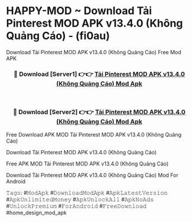 # HAPPY-MOD ~ Download Tải Pinterest MOD APK v13.4.0 (Không Quảng Cáo) - (fi0au)
Download Tải Pinterest MOD APK v13.4.0 (Không Quảng Cáo) Free Mod APK

<div align="center">
<h3>🔴 Download [Server1] 👉👉 <a href="https://apk-comot.site?title=Tải_Pinterest_MOD_APK_v13.4.0_(Không_Quảng_Cáo)">Tải Pinterest MOD APK v13.4.0 (Không Quảng Cáo) Mod Apk</a></h3><br>

<h3>🔴 Download [Server2] 👉👉 <a href="https://apk-comot.site?title=Tải_Pinterest_MOD_APK_v13.4.0_(Không_Quảng_Cáo)">Tải Pinterest MOD APK v13.4.0 (Không Quảng Cáo) Mod Apk</a></h3>
</div>


Free Download APK MOD Tải Pinterest MOD APK v13.4.0 (Không Quảng Cáo)

Download Tải Pinterest MOD APK v13.4.0 (Không Quảng Cáo) 

Free APK MOD Tải Pinterest MOD APK v13.4.0 (Không Quảng Cáo) 

Download Tải Pinterest MOD APK v13.4.0 (Không Quảng Cáo) Mod For Android

𝚃𝚊𝚐𝚜: #𝙼𝚘𝚍𝙰𝚙𝚔 #𝙳𝚘𝚠𝚗𝚕𝚘𝚊𝚍𝙼𝚘𝚍𝙰𝚙𝚔 #𝙰𝚙𝚔𝙻𝚊𝚝𝚎𝚜𝚝𝚅𝚎𝚛𝚜𝚒𝚘𝚗 #𝙰𝚙𝚔𝚄𝚗𝚕𝚒𝚖𝚒𝚝𝚎𝚍𝙼𝚘𝚗𝚎𝚢 #𝙰𝚙𝚔𝚄𝚗𝚕𝚘𝚌𝚔𝙰𝚕𝚕 #𝙰𝚙𝚔𝙽𝚘𝙰𝚍𝚜 #𝚄𝚗𝚕𝚘𝚌𝚔𝙿𝚛𝚎𝚖𝚒𝚞𝚖 #𝙵𝚘𝚛𝙰𝚗𝚍𝚛𝚘𝚒𝚍 #𝙵𝚛𝚎𝚎𝙳𝚘𝚠𝚗𝚕𝚘𝚊𝚍 #home_design_mod_apk